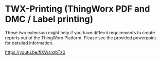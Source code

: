 # TWX-Printing (ThingWorx PDF and DMC / Label printing)

These two extension might help if you have differnt requirements to create reports out of the ThingWorx Platform. Please see the provided powerpoint for detailed information.

https://youtu.be/flXWsnzbTz0
